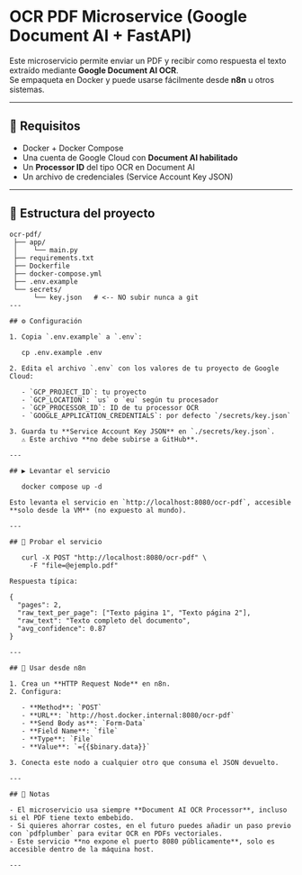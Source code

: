 # OCR PDF Microservice (Google Document AI + FastAPI)

Este microservicio permite enviar un PDF y recibir como respuesta el texto extraído mediante **Google Document AI OCR**.  
Se empaqueta en Docker y puede usarse fácilmente desde **n8n** u otros sistemas.

---

## 🚀 Requisitos

- Docker + Docker Compose
- Una cuenta de Google Cloud con **Document AI habilitado**
- Un **Processor ID** del tipo OCR en Document AI
- Un archivo de credenciales (Service Account Key JSON)

---

## 📂 Estructura del proyecto

```text
ocr-pdf/
 ├── app/
 │    └── main.py
 ├── requirements.txt
 ├── Dockerfile
 ├── docker-compose.yml
 ├── .env.example
 └── secrets/
      └── key.json   # <-- NO subir nunca a git
---

## ⚙️ Configuración

1. Copia `.env.example` a `.env`:

   cp .env.example .env

2. Edita el archivo `.env` con los valores de tu proyecto de Google Cloud:

   - `GCP_PROJECT_ID`: tu proyecto
   - `GCP_LOCATION`: `us` o `eu` según tu procesador
   - `GCP_PROCESSOR_ID`: ID de tu processor OCR
   - `GOOGLE_APPLICATION_CREDENTIALS`: por defecto `/secrets/key.json`

3. Guarda tu **Service Account Key JSON** en `./secrets/key.json`.  
   ⚠️ Este archivo **no debe subirse a GitHub**.

---

## ▶️ Levantar el servicio

   docker compose up -d

Esto levanta el servicio en `http://localhost:8080/ocr-pdf`, accesible **solo desde la VM** (no expuesto al mundo).

---

## 🧪 Probar el servicio

   curl -X POST "http://localhost:8080/ocr-pdf" \
     -F "file=@ejemplo.pdf"

Respuesta típica:

{
  "pages": 2,
  "raw_text_per_page": ["Texto página 1", "Texto página 2"],
  "raw_text": "Texto completo del documento",
  "avg_confidence": 0.87
}

---

## 🔗 Usar desde n8n

1. Crea un **HTTP Request Node** en n8n.  
2. Configura:

   - **Method**: `POST`
   - **URL**: `http://host.docker.internal:8080/ocr-pdf`
   - **Send Body as**: `Form-Data`
   - **Field Name**: `file`
   - **Type**: `File`
   - **Value**: `={{$binary.data}}`

3. Conecta este nodo a cualquier otro que consuma el JSON devuelto.

---

## 📌 Notas

- El microservicio usa siempre **Document AI OCR Processor**, incluso si el PDF tiene texto embebido.
- Si quieres ahorrar costes, en el futuro puedes añadir un paso previo con `pdfplumber` para evitar OCR en PDFs vectoriales.
- Este servicio **no expone el puerto 8080 públicamente**, solo es accesible dentro de la máquina host.

---
